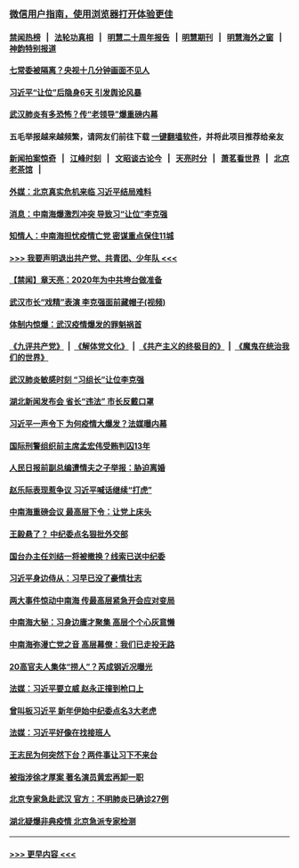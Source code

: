 ### [微信用户指南，使用浏览器打开体验更佳](https://github.com/gfw-breaker/banned-news1/blob/master/indexes/wechat-guide.md?t=0)
#### [禁闻热榜](热点新闻.md?t=0)  &nbsp;&nbsp;|&nbsp;&nbsp; [法轮功真相](https://github.com/gfw-breaker/truth/blob/master/README.md?t=0) &nbsp;&nbsp;|&nbsp;&nbsp; [明慧二十周年报告](https://github.com/gfw-breaker/mh-reports/blob/master/README.md?t=0) &nbsp;&nbsp;|&nbsp;&nbsp;[明慧期刊](https://github.com/gfw-breaker/mh-qikan) &nbsp;&nbsp;|&nbsp;&nbsp; [明慧海外之窗](https://github.com/gfw-breaker/mh-news/blob/master/README.md?t=0) &nbsp;&nbsp;|&nbsp;&nbsp; [神韵特别报道](https://github.com/gfw-breaker/mh-news/blob/master/shenyun.md?t=0)
#### [七常委被隔离？央视十几分钟画面不见人](../pages/prog1138/a102768646.md?t=02042122) 
#### [习近平“让位”后隐身6天 引发舆论风暴](../pages/prog1138/a102768551.md?t=02042122) 
#### [武汉肺炎有多恐怖？传“老领导”爆重磅内幕](../pages/prog1138/a102767567.md?t=02042122) 
#### 五毛举报越来越频繁，请网友们前往下载 [一键翻墙软件](https://github.com/gfw-breaker/ssr-accounts)，并将此项目推荐给亲友
#### [新闻拍案惊奇](https://github.com/gfw-breaker/banned-news1/blob/master/pages/link4.md) &nbsp;&nbsp;|&nbsp;&nbsp; [江峰时刻](https://github.com/gfw-breaker/banned-news1/blob/master/pages/link4.md) &nbsp;&nbsp;|&nbsp;&nbsp; [文昭谈古论今](https://github.com/gfw-breaker/banned-news1/blob/master/pages/link4.md) &nbsp;&nbsp;|&nbsp;&nbsp; [天亮时分](https://github.com/gfw-breaker/banned-news1/blob/master/pages/link4.md) &nbsp;&nbsp;|&nbsp;&nbsp; [萧茗看世界](https://github.com/gfw-breaker/banned-news1/blob/master/pages/link4.md) &nbsp;&nbsp;|&nbsp;&nbsp; [北京老茶馆](https://github.com/gfw-breaker/banned-news1/blob/master/pages/link4.md) &nbsp;&nbsp;|&nbsp;&nbsp; 
#### [外媒：北京真实危机来临 习近平结局难料](../pages/prog1138/a102764349.md?t=02042122) 
#### [消息：中南海爆激烈冲突 导致习“让位”李克强](../pages/prog1138/a102763598.md?t=02042122) 
#### [知情人：中南海担忧疫情亡党 密谋重点保住11城](../pages/prog1138/a102763309.md?t=02042122) 
#### [>>> 我要声明退出共产党、共青团、少年队 <<<](https://github.com/begood0513/goodnews/blob/master/quit/letter.md) 
#### [【禁闻】章天亮：2020年为中共垮台做准备](../pages/prog1138/a102763070.md?t=02042122) 
#### [武汉市长“戏精”表演 李克强面前藏帽子(视频)](../pages/prog1138/a102762754.md?t=02042122) 
#### [体制内惊爆：武汉疫情爆发的罪魁祸首](../pages/prog1138/a102762628.md?t=02042122) 
#### [《九评共产党》](https://github.com/begood0513/9ping.md/blob/master/README.md) &nbsp;|&nbsp; [《解体党文化》](../../../../jtdwh.md/blob/master/README.md)  &nbsp;|&nbsp; [《共产主义的终极目的》](../../../../gczydzjmd.md/blob/master/README.md) &nbsp;|&nbsp; [《魔鬼在统治我们的世界》](../../../../mgztzwmdsj.md/blob/master/README.md) 
#### [武汉肺炎敏感时刻 “习组长”让位李克强](../pages/prog1138/a102761866.md?t=02042122) 
#### [湖北新闻发布会 省长“违法” 市长反戴口罩](../pages/prog1138/a102761704.md?t=02042122) 
#### [习近平一声令下 为何疫情大爆发？法媒曝内幕](../pages/prog1138/a102759139.md?t=02042122) 
#### [国际刑警组织前主席孟宏伟受贿判囚13年](../pages/prog1138/a102757623.md?t=02042122) 
#### [人民日报前副总编遭情夫之子举报：胁迫离婚](../pages/prog1138/a102754495.md?t=02042122) 
#### [赵乐际表现惹争议 习近平喊话继续“打虎”](../pages/prog1138/a102752427.md?t=02042122) 
#### [中南海重磅会议 最高层下令：让党上床头](../pages/prog1138/a102751653.md?t=02042122) 
#### [王毅悬了？ 中纪委点名狠批外交部](../pages/prog1138/a102751442.md?t=02042122) 
#### [国台办主任刘结一将被撤换？线索已送中纪委](../pages/prog1138/a102751037.md?t=02042122) 
#### [习近平身边侍从：习早已没了豪情壮志](../pages/prog1138/a102750505.md?t=02042122) 
#### [两大事件惊动中南海 传最高层紧急开会应对变局](../pages/prog1138/a102750164.md?t=02042122) 
#### [中南海大秘：习身边庸才聚集 高层个个心灰意懒](../pages/prog1138/a102749445.md?t=02042122) 
#### [中南海弥漫亡党之音 高层幕僚：我们已走投无路](../pages/prog1138/a102747692.md?t=02042122) 
#### [20高官夫人集体“捞人”？芮成钢近况曝光](../pages/prog1138/a102747730.md?t=02042122) 
#### [法媒：习近平要立威 赵永正撞到枪口上](../pages/prog1138/a102747084.md?t=02042122) 
#### [曾叫板习近平 新年伊始中纪委点名3大老虎](../pages/prog1138/a102747052.md?t=02042122) 
#### [法媒：习近平好像在找接班人](../pages/prog1138/a102746044.md?t=02042122) 
#### [王志民为何突然下台？两件事让习下不来台](../pages/prog1138/a102745624.md?t=02042122) 
#### [被指涉徐才厚案 著名演员黄宏再卸一职](../pages/prog1138/a102745571.md?t=02042122) 
#### [北京专家急赴武汉 官方：不明肺炎已确诊27例](../pages/prog1138/a102741527.md?t=02042122) 
#### [湖北疑爆非典疫情 北京急派专家检测](../pages/prog1138/a102741445.md?t=02042122) 

----
#### [ >>> 更早内容 <<< ](../indexes/prog1138-earlier.md)
